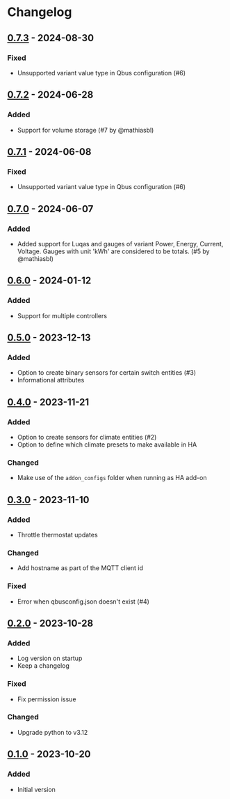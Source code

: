 # Changelog

## [0.7.3] - 2024-08-30

### Fixed

- Unsupported variant value type in Qbus configuration (#6)


## [0.7.2] - 2024-06-28

### Added

- Support for volume storage (#7 by @mathiasbl)


## [0.7.1] - 2024-06-08

### Fixed

- Unsupported variant value type in Qbus configuration (#6)


## [0.7.0] - 2024-06-07

### Added

- Added support for Luqas and gauges of variant Power, Energy, Current, Voltage. Gauges with unit 'kWh' are considered to be totals. (#5 by @mathiasbl)


## [0.6.0] - 2024-01-12

### Added

- Support for multiple controllers


## [0.5.0] - 2023-12-13

### Added

- Option to create binary sensors for certain switch entities (#3)
- Informational attributes


## [0.4.0] - 2023-11-21

### Added

- Option to create sensors for climate entities (#2)
- Option to define which climate presets to make available in HA

### Changed

- Make use of the `addon_configs` folder when running as HA add-on


## [0.3.0] - 2023-11-10

### Added

- Throttle thermostat updates

### Changed

- Add hostname as part of the MQTT client id

### Fixed

- Error when qbusconfig.json doesn't exist (#4)


## [0.2.0] - 2023-10-28

### Added

- Log version on startup
- Keep a changelog

### Fixed

- Fix permission issue

### Changed

- Upgrade python to v3.12


## [0.1.0] - 2023-10-20

### Added

- Initial version



[Unreleased]: https://github.com/thomasddn/qbha/compare/v0.7.3...HEAD
[0.7.3]: https://github.com/thomasddn/qbha/compare/v0.7.2...v0.7.3
[0.7.2]: https://github.com/thomasddn/qbha/compare/v0.7.1...v0.7.2
[0.7.1]: https://github.com/thomasddn/qbha/compare/v0.7.0...v0.7.1
[0.7.0]: https://github.com/thomasddn/qbha/compare/v0.6.0...v0.7.0
[0.6.0]: https://github.com/thomasddn/qbha/compare/v0.5.0...v0.6.0
[0.5.0]: https://github.com/thomasddn/qbha/compare/v0.4.0...v0.5.0
[0.4.0]: https://github.com/thomasddn/qbha/compare/v0.3.0...v0.4.0
[0.3.0]: https://github.com/thomasddn/qbha/compare/v0.2.0...v0.3.0
[0.2.0]: https://github.com/thomasddn/qbha/compare/v0.1.0...v0.2.0
[0.1.0]: https://github.com/thomasddn/qbha/releases/tag/v0.1.0
